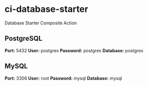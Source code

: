 # ci-database-starter

Database Starter Composite Action


## PostgreSQL

__Port:__     5432
__User:__     postgres
__Password:__ postgres
__Database:__ postgres


## MySQL

__Port:__     3306
__User:__     root
__Password:__ mysql
__Database:__ mysql